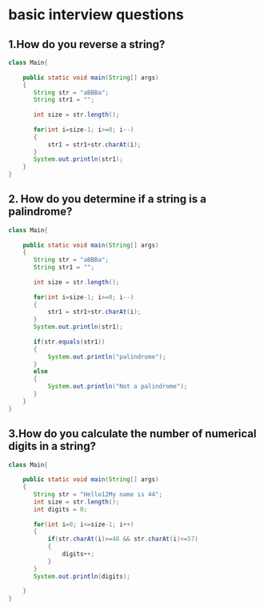 # basic interview questions

## 1.How do you reverse a string?

```java
class Main{
    
    public static void main(String[] args)
    {
       String str = "aBBBa";
       String str1 = "";
       
       int size = str.length();
       
       for(int i=size-1; i>=0; i--)
       {
           str1 = str1+str.charAt(i);
       }
       System.out.println(str1);
    }
}
```

## 2. How do you determine if a string is a palindrome?

```java
class Main{
    
    public static void main(String[] args)
    {
       String str = "aBBBa";
       String str1 = "";
       
       int size = str.length();
       
       for(int i=size-1; i>=0; i--)
       {
           str1 = str1+str.charAt(i);
       }
       System.out.println(str1);
       
       if(str.equals(str1))
       {
           System.out.println("palindrome");
       }
       else
       {
           System.out.println("Not a palindrome");
       }
    }
}
```

## 3.How do you calculate the number of numerical digits in a string?

```java
class Main{
    
    public static void main(String[] args)
    {
       String str = "Hello12My name is 44";
       int size = str.length();
       int digits = 0;
       
       for(int i=0; i<=size-1; i++)
       {
           if(str.charAt(i)>=48 && str.charAt(i)<=57)
           {
               digits++;
           }
       }
       System.out.println(digits);
      
    }
}
```

